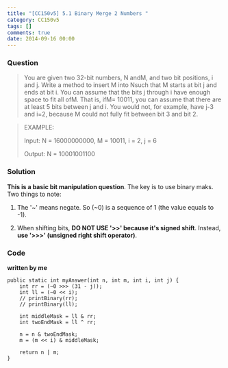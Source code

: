 ```yaml
---
title: "[CC150v5] 5.1 Binary Merge 2 Numbers "
category: CC150v5
tags: []
comments: true
date: 2014-09-16 00:00
---
```



### Question

> You are given two 32-bit numbers, N andM, and two bit positions, i and j. Write a method to insert M into Nsuch that M starts at bit j and ends at bit i. You can assume that the bits j through i have enough space to fit all ofM. That is, ifM= 10011, you can assume that there are at least 5 bits between j and i. You would not, for example, have j-3 and i=2, because M could not fully fit between bit 3 and bit 2.

> EXAMPLE: 
>
> Input: N = 16000000000, M = 10011, i = 2, j = 6
>
> Output: N = 10001001100

### Solution

__This is a basic bit manipulation question__. The key is to use binary maks. Two things to note: 

1. The '~' means negate. So (~0) is a sequence of 1 (the value equals to -1). 

1. When shifting bits, __DO NOT USE '>>' because it's signed shift__. Instead, __use '>>>' (unsigned right shift operator)__. 

### Code

__written by me__

	public static int myAnswer(int n, int m, int i, int j) {
		int rr = (~0 >>> (31 - j));
		int ll = (~0 << i);
		// printBinary(rr);
		// printBinary(ll);

		int middleMask = ll & rr;
		int twoEndMask = ll ^ rr;

		n = n & twoEndMask;
		m = (m << i) & middleMask;

		return n | m;
	}
